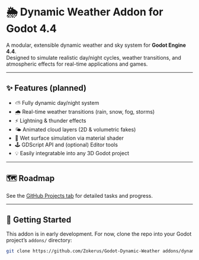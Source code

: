 # 🌦️ Dynamic Weather Addon for Godot 4.4

A modular, extensible dynamic weather and sky system for **Godot Engine 4.4**.  
Designed to simulate realistic day/night cycles, weather transitions, and atmospheric effects for real-time applications and games.

---

## ✨ Features (planned)

- ⛅ Fully dynamic day/night system
- 🌧️ Real-time weather transitions (rain, snow, fog, storms)
- ⚡ Lightning & thunder effects
- 🌤️ Animated cloud layers (2D & volumetric fakes)
- 🧪 Wet surface simulation via material shader
- 🕹️ GDScript API and (optional) Editor tools
- 💡 Easily integratable into any 3D Godot project

---

## 🗺️ Roadmap

See the [GitHub Projects tab](https://github.com/users/Zokerus/projects/6) for detailed tasks and progress.

---

## 🚀 Getting Started

This addon is in early development. For now, clone the repo into your Godot project’s `addons/` directory:

```bash
git clone https://github.com/Zokerus/Godot-Dynamic-Weather addons/dynamic_weather
